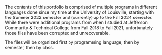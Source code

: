 The contents of this portfolio is comprised of multiple programs in different languages done since my time at the University of Louisville, starting with the Summer 2022 semester and (currently) up to the Fall 2024 semester.
While there were additional programs from when I studied at Jefferson Community & Technical College from Fall 2018 to Fall 2021, unfortunately those files have been corrupted and unrecoverable.

The files will be organized first by programming language, then by semester, then by class.
